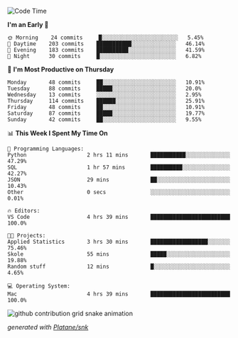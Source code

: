 <!--START_SECTION:waka-->
![Code Time](http://img.shields.io/badge/Code%20Time-221%20hrs%2022%20mins-blue)

**I'm an Early 🐤** 

```text
🌞 Morning    24 commits     █░░░░░░░░░░░░░░░░░░░░░░░░   5.45% 
🌆 Daytime    203 commits    ███████████░░░░░░░░░░░░░░   46.14% 
🌃 Evening    183 commits    ██████████░░░░░░░░░░░░░░░   41.59% 
🌙 Night      30 commits     █░░░░░░░░░░░░░░░░░░░░░░░░   6.82%

```
📅 **I'm Most Productive on Thursday** 

```text
Monday       48 commits     ██░░░░░░░░░░░░░░░░░░░░░░░   10.91% 
Tuesday      88 commits     █████░░░░░░░░░░░░░░░░░░░░   20.0% 
Wednesday    13 commits     ░░░░░░░░░░░░░░░░░░░░░░░░░   2.95% 
Thursday     114 commits    ██████░░░░░░░░░░░░░░░░░░░   25.91% 
Friday       48 commits     ██░░░░░░░░░░░░░░░░░░░░░░░   10.91% 
Saturday     87 commits     █████░░░░░░░░░░░░░░░░░░░░   19.77% 
Sunday       42 commits     ██░░░░░░░░░░░░░░░░░░░░░░░   9.55%

```


📊 **This Week I Spent My Time On** 

```text
💬 Programming Languages: 
Python                   2 hrs 11 mins       ███████████░░░░░░░░░░░░░░   47.29% 
SQL                      1 hr 57 mins        ██████████░░░░░░░░░░░░░░░   42.27% 
JSON                     29 mins             ██░░░░░░░░░░░░░░░░░░░░░░░   10.43% 
Other                    0 secs              ░░░░░░░░░░░░░░░░░░░░░░░░░   0.01%

🔥 Editors: 
VS Code                  4 hrs 39 mins       █████████████████████████   100.0%

🐱‍💻 Projects: 
Applied Statistics       3 hrs 30 mins       ██████████████████░░░░░░░   75.46% 
Skole                    55 mins             █████░░░░░░░░░░░░░░░░░░░░   19.88% 
Random stuff             12 mins             █░░░░░░░░░░░░░░░░░░░░░░░░   4.65%

💻 Operating System: 
Mac                      4 hrs 39 mins       █████████████████████████   100.0%

```


<!--END_SECTION:waka-->


<!--Snake Game-->
![github contribution grid snake animation](https://raw.githubusercontent.com/viggo-gascou/viggo-gascou/output/github-contribution-grid-snake.svg)

_generated with [Platane/snk](https://github.com/Platane/snk)_
<!--Snake Game-->

